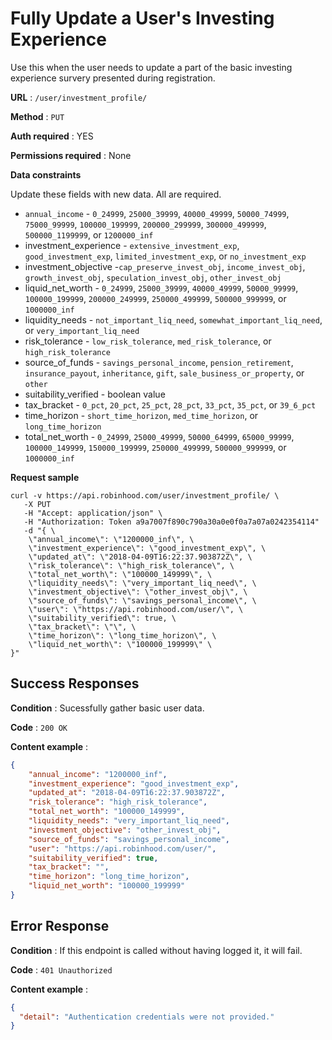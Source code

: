 # Fully Update a User's Investing Experience

Use this when the user needs to update a part of the basic investing experience survery presented during registration.

**URL** : `/user/investment_profile/`

**Method** : `PUT`

**Auth required** : YES

**Permissions required** : None

**Data constraints**

Update these fields with new data. All are required.

  - `annual_income` - `0_24999`, `25000_39999`, `40000_49999`, `50000_74999`, `75000_99999`, `100000_199999`, `200000_299999`, `300000_499999`, `500000_1199999`, or `1200000_inf`
  - investment_experience - `extensive_investment_exp`, `good_investment_exp`, `limited_investment_exp`, or `no_investment_exp`
  - investment_objective -`cap_preserve_invest_obj`, `income_invest_obj`, `growth_invest_obj`, `speculation_invest_obj`, `other_invest_obj`
  - liquid_net_worth - `0_24999`, `25000_39999`, `40000_49999`, `50000_99999`, `100000_199999`, `200000_249999`, `250000_499999`, `500000_999999`, or `1000000_inf`
  - liquidity_needs - `not_important_liq_need`, `somewhat_important_liq_need`, or `very_important_liq_need`
  - risk_tolerance - `low_risk_tolerance`, `med_risk_tolerance`, or `high_risk_tolerance`
  - source_of_funds - `savings_personal_income`, `pension_retirement`, `insurance_payout`, `inheritance`, `gift`, `sale_business_or_property`, or `other`
  - suitability_verified - boolean value
  - tax_bracket	- `0_pct`, `20_pct`, `25_pct`, `28_pct`, `33_pct`, `35_pct`, or `39_6_pct`
  - time_horizon - `short_time_horizon`, `med_time_horizon`, or `long_time_horizon`
  - total_net_worth - `0_24999`, `25000_49999`, `50000_64999`, `65000_99999`, `100000_149999`, `150000_199999`, `250000_499999`, `500000_999999`, or `1000000_inf`

**Request sample**

```
curl -v https://api.robinhood.com/user/investment_profile/ \
   -X PUT
   -H "Accept: application/json" \
   -H "Authorization: Token a9a7007f890c790a30a0e0f0a7a07a0242354114"
   -d "{ \
    \"annual_income\": \"1200000_inf\", \
    \"investment_experience\": \"good_investment_exp\", \
    \"updated_at\": \"2018-04-09T16:22:37.903872Z\", \
    \"risk_tolerance\": \"high_risk_tolerance\", \
    \"total_net_worth\": \"100000_149999\", \
    \"liquidity_needs\": \"very_important_liq_need\", \
    \"investment_objective\": \"other_invest_obj\", \
    \"source_of_funds\": \"savings_personal_income\", \
    \"user\": \"https://api.robinhood.com/user/\", \
    \"suitability_verified\": true, \
    \"tax_bracket\": \"\", \
    \"time_horizon\": \"long_time_horizon\", \
    \"liquid_net_worth\": \"100000_199999\" \
}"
```

## Success Responses

**Condition** : Sucessfully gather basic user data.

**Code** : `200 OK`

**Content example** :

```json
{
    "annual_income": "1200000_inf",
    "investment_experience": "good_investment_exp",
    "updated_at": "2018-04-09T16:22:37.903872Z",
    "risk_tolerance": "high_risk_tolerance",
    "total_net_worth": "100000_149999",
    "liquidity_needs": "very_important_liq_need",
    "investment_objective": "other_invest_obj",
    "source_of_funds": "savings_personal_income",
    "user": "https://api.robinhood.com/user/",
    "suitability_verified": true,
    "tax_bracket": "",
    "time_horizon": "long_time_horizon",
    "liquid_net_worth": "100000_199999"
}
```

## Error Response

**Condition** : If this endpoint is called without having logged it, it will fail.

**Code** : `401 Unauthorized`

**Content example** : 

```json
{
  "detail": "Authentication credentials were not provided."
}
```